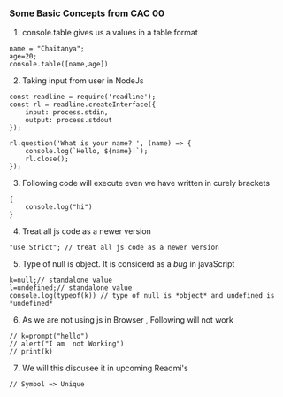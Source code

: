### Some Basic Concepts from CAC 00

1. console.table gives us a values in a table format
```
name = "Chaitanya";
age=20;
console.table([name,age])
```

2. Taking input from user in NodeJs
```
const readline = require('readline');
const rl = readline.createInterface({
    input: process.stdin,
    output: process.stdout
});

rl.question('What is your name? ', (name) => {
    console.log(`Hello, ${name}!`);
    rl.close();
});
```

3. Following code will execute even we have written in curely brackets
```
{
    console.log("hi")
}
```

4. Treat all js code as a newer version
```
"use Strict"; // treat all js code as a newer version
```
5. Type of null is object. It is considerd as a *bug* in javaScript
```
k=null;// standalone value
l=undefined;// standalone value
console.log(typeof(k)) // type of null is *object* and undefined is *undefined*
```


6. As we are not using js in Browser , Following will not work
```
// k=prompt("hello")
// alert("I am  not Working")
// print(k)
```
7. We will this discusee it in upcoming Readmi's
```
// Symbol => Unique
```